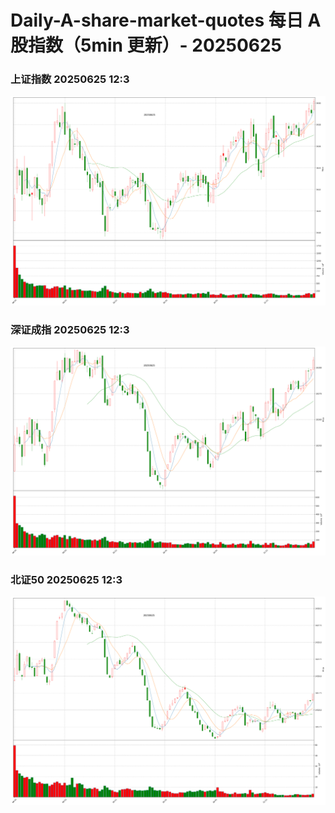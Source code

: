 
# Daily-A-share-market-quotes 每日 A 股指数（5min 更新）- 20250625

### 上证指数 20250625 12:3
![](./fig/2025/6/20250625-sh000001.png)

### 深证成指 20250625 12:3
![](./fig/2025/6/20250625-sz399001.png)

### 北证50 20250625 12:3
![](./fig/2025/6/20250625-bj899050.png)
